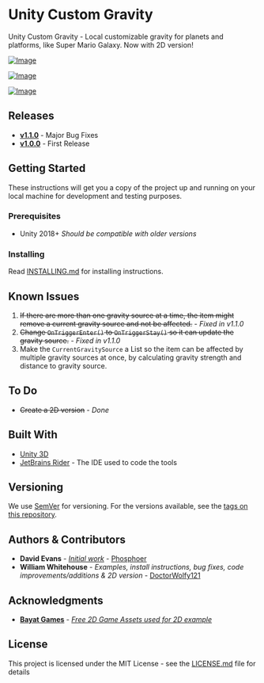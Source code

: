 # Unity Custom Gravity
 
 Unity Custom Gravity - Local customizable gravity for planets and platforms, like Super Mario Galaxy. Now with 2D version!
 
 [![Image](https://i.gyazo.com/bc64b11dd1f73dc6bbb21a188de3cbca.gif)](https://gyazo.com/bc64b11dd1f73dc6bbb21a188de3cbca)
 
 [![Image](https://i.gyazo.com/eff8ec9c7a81d9058af8bcce01471892.gif)](https://gyazo.com/eff8ec9c7a81d9058af8bcce01471892)
 
 [![Image](https://i.gyazo.com/ac2345c1cbb311ddbf6dfe97b19084d8.gif)](https://gyazo.com/ac2345c1cbb311ddbf6dfe97b19084d8)

## Releases
- [**v1.1.0**](https://github.com/DoctorWolfy121/UnityCustomGravity/releases/tag/v1.1.0) - Major Bug Fixes
- [**v1.0.0**](https://github.com/DoctorWolfy121/UnityCustomGravity/releases/tag/v1.0.0) - First Release

## Getting Started

These instructions will get you a copy of the project up and running on your local machine for development and testing purposes.

### Prerequisites

- Unity 2018+ *Should be compatible with older versions*

### Installing

Read [INSTALLING.md](https://github.com/DoctorWolfy121/UnityCustomGravity/blob/master/INSTALLING.md) for installing instructions.

## Known Issues
1. <s>If there are more than one gravity source at a time, the item might remove a current gravity source and not be affected.</s> - *Fixed in v1.1.0*
2. <s>Change `OnTriggerEnter()` to `OnTriggerStay()` so it can update the gravity source.</s> - *Fixed in v1.1.0*
3. Make the `CurrentGravitySource` a List so the item can be affected by multiple gravity sources at once, by calculating gravity strength and distance to gravity source.

## To Do
 - <s>Create a 2D version</s> - *Done*

## Built With

- [Unity 3D](https://unity.com/)
- [JetBrains Rider](https://www.jetbrains.com/rider/) - The IDE used to code the tools

## Versioning

We use [SemVer](http://semver.org/) for versioning. For the versions available, see the [tags on this repository](https://github.com/DoctorWolfy121/UnityCustomGravity/tags). 

## Authors & Contributors

- **David Evans** - [*Initial work*](https://gist.github.com/phosphoer/a283cdbeca5d2160d5eed318d0362826) - [Phosphoer](https://github.com/phosphoer)
- **William Whitehouse** - *Examples, install instructions, bug fixes, code improvements/additions & 2D version* - [DoctorWolfy121](https://github.com/DoctorWolfy121)

## Acknowledgments

- [**Bayat Games**](https://assetstore.unity.com/publishers/26641) - [*Free 2D Game Assets used for 2D example*](https://assetstore.unity.com/packages/2d/environments/free-platform-game-assets-85838)

## License

This project is licensed under the MIT License - see the [LICENSE.md](LICENSE.md) file for details
